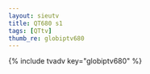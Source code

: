 ```yaml
--- 
layout: sieutv
title: QT680 s1
tags: [QTtv]
thumb_re: globiptv680
---
```

{% include tvadv key="globiptv680" %} 
